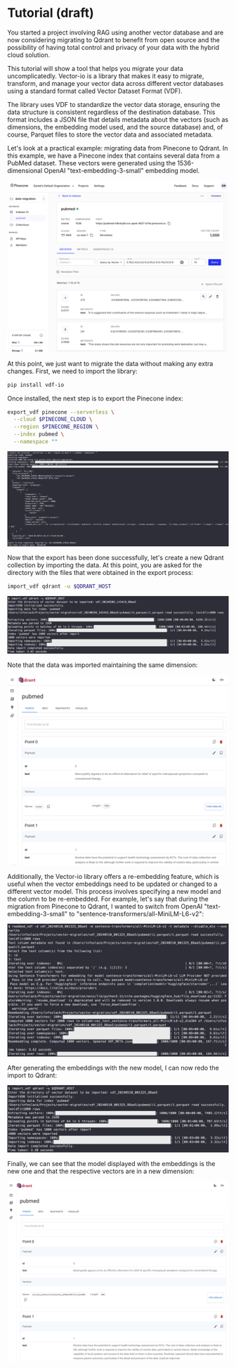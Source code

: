 # Tutorial (draft)
You started a project involving RAG using another vector database and are now considering migrating to Qdrant to benefit from open source and the possibility of having total control and privacy of your data with the hybrid cloud solution.

This tutorial will show a tool that helps you migrate your data uncomplicatedly. Vector-io is a library that makes it easy to migrate, transform, and manage your vector data across different vector databases using a standard format called Vector Dataset Format (VDF).

The library uses VDF to standardize the vector data storage, ensuring the data structure is consistent regardless of the destination database. This format includes a JSON file that details metadata about the vectors (such as dimensions, the embedding model used, and the source database) and, of course, Parquet files to store the vector data and associated metadata.

Let's look at a practical example: migrating data from Pinecone to Qdrant. In this example, we have a Pinecone index that contains several data from a PubMed dataset. These vectors were generated using the 1536-dimensional OpenAI "text-embedding-3-small" embedding model.

!["Pinecone"](imgs/pinecone.png)

At this point, we just want to migrate the data without making any extra changes. First, we need to import the library:

```bash
pip install vdf-io
```

Once installed, the next step is to export the Pinecone index:

```bash
export_vdf pinecone --serverless \
  --cloud $PINECONE_CLOUD \
  --region $PINECONE_REGION \
  --index pubmed \
  --namespace ""
```

!["Pinecone export"](imgs/export.png)

Now that the export has been done successfully, let's create a new Qdrant collection by importing the data. At this point, you are asked for the directory with the files that were obtained in the export process:

```bash
import_vdf qdrant -u $QDRANT_HOST
```

!["Qdrant import"](imgs/import.png)

Note that the data was imported maintaining the same dimension:

!["Qdrant Cloud"](imgs/qdrant.png)

Additionally, the Vector-io library offers a re-embedding feature, which is useful when the vector embeddings need to be updated or changed to a different vector model. This process involves specifying a new model and the column to be re-embedded.
For example, let's say that during the migration from Pinecone to Qdrant, I wanted to switch from OpenAI "text-embedding-3-small" to "sentence-transformers/all-MiniLM-L6-v2":

!["Reembed"](imgs/reembed.png)

After generating the embeddings with the new model, I can now redo the import to Qdrant:

!["Reimport"](imgs/reimport.png)

Finally, we can see that the model displayed with the embeddings is the new one and that the respective vectors are in a new dimension:

!["Qdrant cloud new embeddings"](imgs/qdrant-new-embed.png)